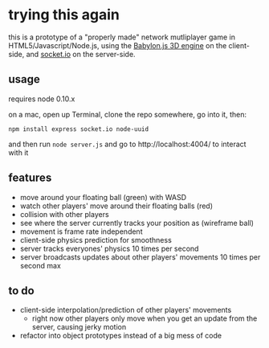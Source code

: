 # trying this again

this is a prototype of a "properly made" network mutliplayer game in HTML5/Javascript/Node.js, using the [Babylon.js 3D engine](https://github.com/BabylonJS/Babylon.js) on the client-side, and [socket.io](http://socket.io/) on the server-side. 

## usage

requires node 0.10.x

on a mac, open up Terminal, clone the repo somewhere, go into it, then:

`npm install express socket.io node-uuid`

and then run `node server.js` and go to http://localhost:4004/ to interact with it

## features

- move around your floating ball (green) with WASD
- watch other players' move around their floating balls (red)
- collision with other players
- see where the server currently tracks your position as (wireframe ball)
- movement is frame rate independent
- client-side physics prediction for smoothness
- server tracks everyones' physics 10 times per second
- server broadcasts updates about other players' movements 10 times per second max

## to do

- client-side interpolation/prediction of other players' movements
	- right now other players only move when you get an update from the server, causing jerky motion
- refactor into object prototypes instead of a big mess of code